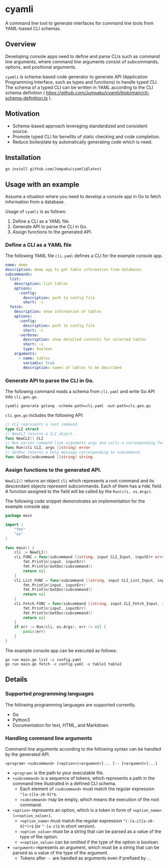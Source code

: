 # cyamli

A command line tool to generate interfaces for command line tools from YAML-based CLI schemas.

## Overview

Developing console apps need to define and parse CLIs such as command line arguments, where command line arguments consist of subcommands, options, and positional arguments.

`cyamli` is schema-based code generator to generate API (Application Programming Interface, such as types and functions) to handle typed CLI.
The schema of a typed CLI can be written in YAML according to the CLI schema definition ( https://github.com/Jumpaku/cyamli/blob/main/cli-schema-definition.ts ).

## Motivation

- Schema-based approach leveraging standardized and consistent source.
- Promote typed CLI for benefits of static checking and code completion.
- Reduce boilerplate by automatically generating code which is need.


## Installation

```shell
go install github.com/Jumpaku/cyamli@latest
```

## Usage with an example

Assume a situation where you need to develop a console app in Go to fetch information from a database.

Usage of `cyamli` is as follows:

1. Define a CLI as a YAML file.
2. Generate API to parse the CLI in Go.
3. Assign functions to the generated API.

### Define a CLI as a YAML file

The following YAML file `cli.yaml` defines a CLI for the example console app.

```yaml
name: demo
description: demo app to get table information from databases
subcommands:
  list:
    description: list tables
    options:
      -config:
        description: path to config file
        short: -c
  fetch:
    description: show information of tables
    options:
      -config:
        description: path to config file
        short: -c
      -verbose:
        description: show detailed contents for selected tables
        short: -v
        type: boolean
    arguments:
      - name: tables
        variadic: true
        description: names of tables to be described
```

### Generate API to parse the CLI in Go.

The following command reads a schema from `cli.yaml` and write Go API into `cli.gen.go`.

```shell
cyamli generate golang -schema-path=cli.yaml -out-path=cli.gen.go
```

`cli.gen.go` includes the following API:

```go
// CLI represents a root command.
type CLI struct
// NewCLI returns a CLI object.
func NewCLI() CLI
// Run parses command line arguments args and calls a corresponding function assigned in cli.
func Run(cli CLI, args []string) error
// GetDoc returns a help message corresponding to subcommand.
func GetDoc(subcommand []string) string 
```

### Assign functions to the generated API.

`NewCLI()` returns an object `cli` which represents a root command and its descendant objects represent subcommands.
Each of them has a `FUNC` field.
A function assigned to the field will be called by the `Run(cli, os.Args)`.

The following code snippet demonstrates an implementation for the example console app.

```go
package main

import (
	"fmt"
	"os"
)

func main() {
	cli := NewCLI()
	cli.FUNC = func(subcommand []string, input CLI_Input, inputErr error) (err error) {
		fmt.Println(input, inputErr)
		fmt.Println(GetDoc(subcommand))
		return nil
	}
	cli.List.FUNC = func(subcommand []string, input CLI_List_Input, inputErr error) (err error) {
		fmt.Println(input, inputErr)
		fmt.Println(GetDoc(subcommand))
		return nil
	}
	cli.Fetch.FUNC = func(subcommand []string, input CLI_Fetch_Input, inputErr error) (err error) {
		fmt.Println(input, inputErr)
		fmt.Println(GetDoc(subcommand))
		return nil
	}
	if err := Run(cli, os.Args); err != nil {
		panic(err)
	}
}
```

The example console app can be executed as follows:

```shell
go run main.go list -c config.yaml
go run main.go fetch -c config.yaml -v table1 table2
```

## Details

### Supported programming languages

The following programming languages are supported currently.

* Go
* Python3
* Documentation for text, HTML, and Markdown

### Handling command line arguments

Command line arguments according to the following syntax can be handled by the generated API.

```
<program> <subcommand> [<option>|<argument>]... [-- [<argument>]...]
```

- `<program>` is the path to your executable file.
- `<subcommand>` is a sequence of tokens, which represents a path in the command tree illustrated in a defined CLI schema.
	- Each element of `<subcommand>` must match the regular expression `^[a-z][a-z0-9]*$`.
    - `<subcommand>` may be empty, which means the execution of the root command.
- `<option>` represents an option, which is a token in form of `<option_name>[=<option_value>]`.
    - `<option_name>` must match the regular expression `^(-[a-z][a-z0-9]*)+$` (or `^-[a-z]$` in short version).
    - `<option_value>` must be a string that can be parsed as a value of the type of the option.
    - `=<option_value>` can be omitted if the type of the option is boolean.
- `<argument>` represents an argument, which must be a string that can be parsed as a value of the type of the argument.
    - Tokens after `--` are handled as arguments even if prefixed by `-`.

